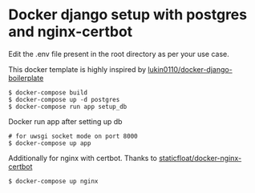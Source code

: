# Docker django setup with postgres and nginx-certbot

Edit the .env file present in the root directory as per your use case.

This docker template is highly inspired by 
[lukin0110/docker-django-boilerplate](https://github.com/lukin0110/docker-django-boilerplate)


```shell script
$ docker-compose build
$ docker-compose up -d postgres
$ docker-compose run app setup_db
```

Docker run app after setting up db

```shell script
# for uwsgi socket mode on port 8000
$ docker-compose up app
```

Additionally for nginx with certbot.
Thanks to [staticfloat/docker-nginx-certbot](https://github.com/staticfloat/docker-nginx-certbot)
```shell script
$ docker-compose up nginx
```
